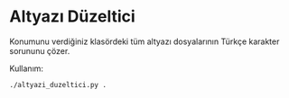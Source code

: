 # Altyazı Düzeltici

Konumunu verdiğiniz klasördeki tüm altyazı dosyalarının Türkçe karakter sorununu çözer.

Kullanım:
```bash
./altyazi_duzeltici.py .
```
